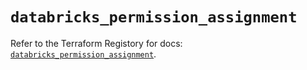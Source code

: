 # `databricks_permission_assignment`

Refer to the Terraform Registory for docs: [`databricks_permission_assignment`](https://registry.terraform.io/providers/databricks/databricks/1.31.1/docs/resources/permission_assignment).
